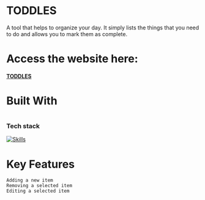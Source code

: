 # TODDLES
A tool that helps to organize your day. It simply lists the things that you need to do and allows you to mark them as complete.
# Access the website here: <h4> [TODDLES](https://sats500.github.io/TODDLES/) </h4>
# <h1> <link rel="icon" type="image/x-icon" href="/images/favicon.ico"> Built With </h1>

# <h3>Tech stack</h3>
[![Skills](https://skills.thijs.gg/icons?i=js,html,css)](https://skills.thijs.gg)

# Key Features
    Adding a new item
    Removing a selected item
    Editing a selected item
 
    

